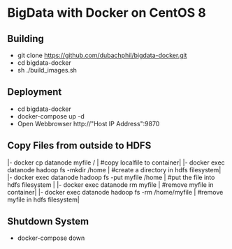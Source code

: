 # BigData with Docker on CentOS 8

## Building
- git clone https://github.com/dubachphil/bigdata-docker.git
- cd bigdata-docker
- sh ./build_images.sh

## Deployment
- cd bigdata-docker
- docker-compose up -d
- Open Webbrowser http://"Host IP Address":9870

## Copy Files from outside to HDFS
|- docker cp datanode myfile /                        | #copy localfile to container|
|- docker exec datanode hadoop fs -mkdir /home        | #create a directory in hdfs filesystem|
|- docker exec datanode hadoop fs -put myfile /home   | #put the file into hdfs filesystem |
|- docker exec datanode rm myfile                     | #remove myfile in container|
|- docker exec datanode hadoop fs -rm /home/myfile    | #remove myfile in hdfs filesystem|

## Shutdown System
- docker-compose down
